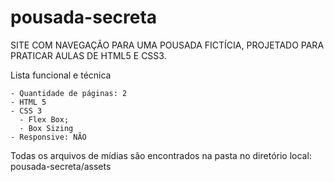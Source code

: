 # pousada-secreta


SITE COM NAVEGAÇÃO PARA UMA POUSADA FICTÍCIA, PROJETADO PARA PRATICAR AULAS DE HTML5 E CSS3.
  
  
  Lista funcional e técnica
  
    - Quantidade de páginas: 2
    - HTML 5
    - CSS 3
      - Flex Box;
      - Box Sizing
    - Responsive: NÃO
    
  Todas os arquivos de mídias são encontrados na pasta no diretório local: pousada-secreta/assets
